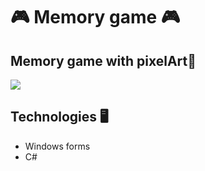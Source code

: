 #  🎮 Memory game 🎮

## Memory game with pixelArt🎨

![](https://github.com/kaugoncalves/Memory-game/blob/main/jogo%20da%20memoria.png?raw=true)



## Technologies 🖥️
- Windows forms
- C#
